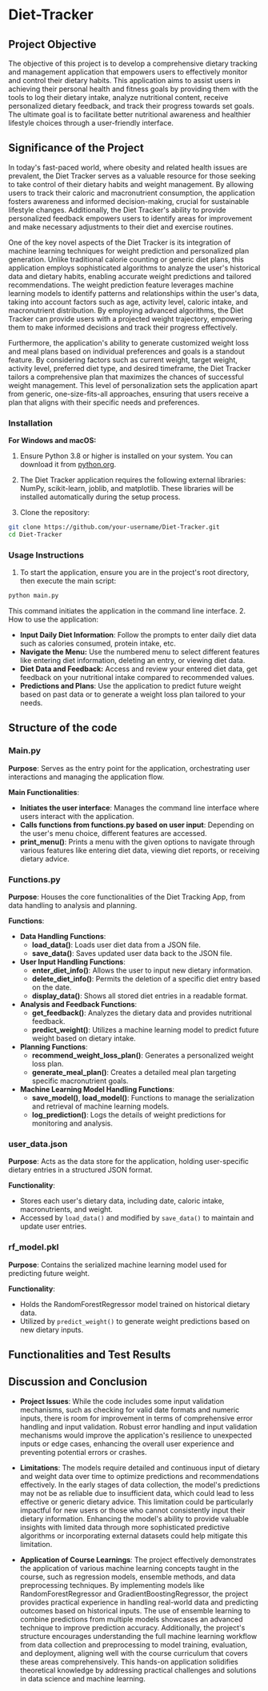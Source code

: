 # Diet-Tracker

## Project Objective
The objective of this project is to develop a comprehensive dietary tracking and management application that empowers users to effectively monitor and control their dietary habits. This application aims to assist users in achieving their personal health and fitness goals by providing them with the tools to log their dietary intake, analyze nutritional content, receive personalized dietary feedback, and track their progress towards set goals. The ultimate goal is to facilitate better nutritional awareness and healthier lifestyle choices through a user-friendly interface.

## Significance of the Project
In today's fast-paced world, where obesity and related health issues are prevalent, the Diet Tracker serves as a valuable resource for those seeking to take control of their dietary habits and weight management. By allowing users to track their caloric and macronutrient consumption, the application fosters awareness and informed decision-making, crucial for sustainable lifestyle changes. Additionally, the Diet Tracker's ability to provide personalized feedback empowers users to identify areas for improvement and make necessary adjustments to their diet and exercise routines.

One of the key novel aspects of the Diet Tracker is its integration of machine learning techniques for weight prediction and personalized plan generation. Unlike traditional calorie counting or generic diet plans, this application employs sophisticated algorithms to analyze the user's historical data and dietary habits, enabling accurate weight predictions and tailored recommendations. The weight prediction feature leverages machine learning models to identify patterns and relationships within the user's data, taking into account factors such as age, activity level, caloric intake, and macronutrient distribution. By employing advanced algorithms, the Diet Tracker can provide users with a projected weight trajectory, empowering them to make informed decisions and track their progress effectively.

Furthermore, the application's ability to generate customized weight loss and meal plans based on individual preferences and goals is a standout feature. By considering factors such as current weight, target weight, activity level, preferred diet type, and desired timeframe, the Diet Tracker tailors a comprehensive plan that maximizes the chances of successful weight management. This level of personalization sets the application apart from generic, one-size-fits-all approaches, ensuring that users receive a plan that aligns with their specific needs and preferences.


### Installation
**For Windows and macOS:**
1. Ensure Python 3.8 or higher is installed on your system. You can download it from [python.org](https://www.python.org/downloads/).
2. The Diet Tracker application requires the following external libraries: NumPy, scikit-learn, joblib, and matplotlib. These libraries will be installed automatically during the setup process.
  
3. Clone the repository:
  ```bash
  git clone https://github.com/your-username/Diet-Tracker.git
  cd Diet-Tracker
```
### Usage Instructions
1. To start the application, ensure you are in the project's root directory, then execute the main script:
```bash
python main.py
```
This command initiates the application in the command line interface.
2. How to use the application:
- **Input Daily Diet Information**: Follow the prompts to enter daily diet data such as calories consumed, protein intake, etc.
- **Navigate the Menu:** Use the numbered menu to select different features like entering diet information, deleting an entry, or viewing diet data.
- **Diet Data and Feedback:** Access and review your entered diet data, get feedback on your nutritional intake compared to recommended values.
- **Predictions and Plans**: Use the application to predict future weight based on past data or to generate a weight loss plan tailored to your needs.

## Structure of the code
### Main.py
**Purpose**: Serves as the entry point for the application, orchestrating user interactions and managing the application flow.

**Main Functionalities**:
- **Initiates the user interface**: Manages the command line interface where users interact with the application.
- **Calls functions from functions.py based on user input**: Depending on the user's menu choice, different features are accessed.
- **print_menu()**: Prints a menu with the given options to navigate through various features like entering diet data, viewing diet reports, or receiving dietary advice.

### Functions.py
**Purpose**: Houses the core functionalities of the Diet Tracking App, from data handling to analysis and planning.

**Functions**:
- **Data Handling Functions**:
  - **load_data()**: Loads user diet data from a JSON file.
  - **save_data()**: Saves updated user data back to the JSON file.
- **User Input Handling Functions**:
  - **enter_diet_info()**: Allows the user to input new dietary information.
  - **delete_diet_info()**: Permits the deletion of a specific diet entry based on the date.
  - **display_data()**: Shows all stored diet entries in a readable format.
- **Analysis and Feedback Functions**:
  - **get_feedback()**: Analyzes the dietary data and provides nutritional feedback.
  - **predict_weight()**: Utilizes a machine learning model to predict future weight based on dietary intake.
- **Planning Functions**:
  - **recommend_weight_loss_plan()**: Generates a personalized weight loss plan.
  - **generate_meal_plan()**: Creates a detailed meal plan targeting specific macronutrient goals.
- **Machine Learning Model Handling Functions**:
  - **save_model()**, **load_model()**: Functions to manage the serialization and retrieval of machine learning models.
  - **log_prediction()**: Logs the details of weight predictions for monitoring and analysis.

### user_data.json
**Purpose**: Acts as the data store for the application, holding user-specific dietary entries in a structured JSON format.

**Functionality**:
- Stores each user's dietary data, including date, caloric intake, macronutrients, and weight.
- Accessed by `load_data()` and modified by `save_data()` to maintain and update user entries.

### rf_model.pkl
**Purpose**: Contains the serialized machine learning model used for predicting future weight.

**Functionality**:
- Holds the RandomForestRegressor model trained on historical dietary data.
- Utilized by `predict_weight()` to generate weight predictions based on new dietary inputs.


## Functionalities and Test Results




## Discussion and Conclusion
- **Project Issues**: While the code includes some input validation mechanisms, such as checking for valid date formats and numeric inputs, there is room for improvement in terms of comprehensive error handling and input validation. Robust error handling and input validation mechanisms would improve the application's resilience to unexpected inputs or edge cases, enhancing the overall user experience and preventing potential errors or crashes.

- **Limitations**: The models require detailed and continuous input of dietary and weight data over time to optimize predictions and recommendations effectively. In the early stages of data collection, the model's predictions may not be as reliable due to insufficient data, which could lead to less effective or generic dietary advice. This limitation could be particularly impactful for new users or those who cannot consistently input their dietary information. Enhancing the model's ability to provide valuable insights with limited data through more sophisticated predictive algorithms or incorporating external datasets could help mitigate this limitation.

- **Application of Course Learnings**: The project effectively demonstrates the application of various machine learning concepts taught in the course, such as regression models, ensemble methods, and data preprocessing techniques. By implementing models like RandomForestRegressor and GradientBoostingRegressor, the project provides practical experience in handling real-world data and predicting outcomes based on historical inputs. The use of ensemble learning to combine predictions from multiple models showcases an advanced technique to improve prediction accuracy. Additionally, the project's structure encourages understanding the full machine learning workflow from data collection and preprocessing to model training, evaluation, and deployment, aligning well with the course curriculum that covers these areas comprehensively. This hands-on application solidifies theoretical knowledge by addressing practical challenges and solutions in data science and machine learning.

